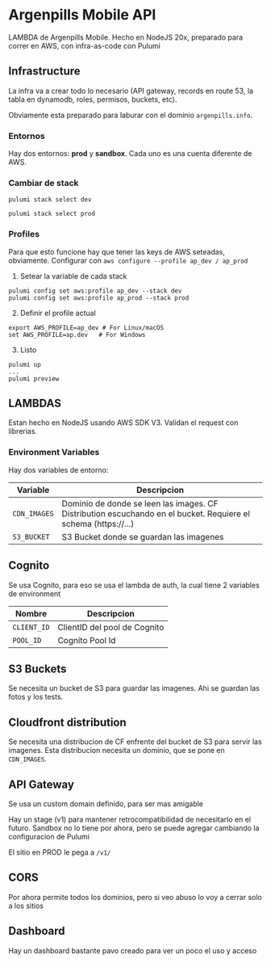 # Argenpills Mobile API
LAMBDA de Argenpills Mobile. Hecho en NodeJS 20x, preparado para correr en AWS, con infra-as-code con Pulumi

## Infrastructure
La infra va a crear todo lo necesario (API gateway, records en route 53, la tabla en dynamodb, roles, permisos, buckets, etc). 

Obviamente esta preparado para laburar con el dominio `argenpills.info`. 

### Entornos
Hay dos entornos: **prod** y **sandbox**. Cada uno es una cuenta diferente de AWS. 

### Cambiar de stack
```
pulumi stack select dev

pulumi stack select prod
```

### Profiles
Para que esto funcione hay que tener las keys de AWS seteadas, obviamente. Configurar con `aws configure --profile ap_dev / ap_prod`

1. Setear la variable de cada stack
```
pulumi config set aws:profile ap_dev --stack dev
pulumi config set aws:profile ap_prod --stack prod
```

2. Definir el profile actual
```
export AWS_PROFILE=ap_dev # For Linux/macOS
set AWS_PROFILE=ap.dev   # For Windows
```

3. Listo
```
pulumi up
...
pulumi preview
```

## LAMBDAS
Estan hecho en NodeJS usando AWS SDK V3. Validan el request con librerias.

### Environment Variables
Hay dos variables de entorno:

| Variable      | Descripcion |
| ----------- | ----------- |
| `CDN_IMAGES` | Dominio de donde se leen las images. CF Distribution escuchando en el bucket. Requiere el schema (https://...)       |
| `S3_BUCKET` | S3 Bucket donde se guardan las imagenes |

## Cognito
Se usa Cognito, para eso se usa el lambda de auth, la cual tiene 2 variables de environment

| Nombre | Descripcion |
| ----------- | ----------- |
| `CLIENT_ID` | ClientID del pool de Cognito |
| `POOL_ID` | Cognito Pool Id |

## S3 Buckets
Se necesita un bucket de S3 para guardar las imagenes. Ahi se guardan las fotos y los tests.

## Cloudfront distribution
Se necesita una distribucion de CF enfrente del bucket de S3 para servir las imagenes. Esta distribucion necesita un dominio, que se pone en `CDN_IMAGES`.

## API Gateway
Se usa un custom domain definido, para ser mas amigable

Hay un stage (v1) para mantener retrocompatibilidad de necesitarlo en el futuro. Sandbox no lo tiene por ahora, pero se puede agregar cambiando la configuracion de Pulumi

El sitio en PROD le pega a `/v1/` 

## CORS
Por ahora permite todos los dominios, pero si veo abuso lo voy a cerrar solo a los sitios

## Dashboard
Hay un dashboard bastante pavo creado para ver un poco el uso y acceso